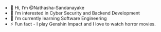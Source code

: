 - 👋 Hi, I’m @Nathasha-Sandanayake
- 👀 I’m interested in Cyber Security and Backend Development
- 🌱 I’m currently learning Software Engineering
- ⚡ Fun fact - I play Genshin Impact and I love to watch horror movies.


<!---
Nathasha-Sandanayake/Nathasha-Sandanayake is a ✨ special ✨ repository because its `README.md` (this file) appears on your GitHub profile.
You can click the Preview link to take a look at your changes.
--->
